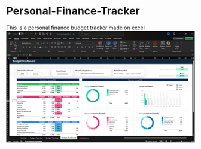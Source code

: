 # Personal-Finance-Tracker
This is a personal finance budget tracker made on excel 
![Dashboard Screenshot](<images/Dashboard Finance Tracker.png>)
